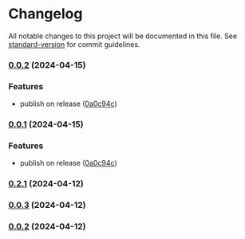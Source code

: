 # Changelog

All notable changes to this project will be documented in this file. See [standard-version](https://github.com/conventional-changelog/standard-version) for commit guidelines.

### [0.0.2](https://github.com/looplex-osi/common/compare/v0.2.1...v0.0.2) (2024-04-15)


### Features

* publish on release ([0a0c94c](https://github.com/looplex-osi/common/commit/0a0c94c273f6aa150a99d16ba71f743eff7da3ce))

### [0.0.1](https://github.com/looplex-osi/common/compare/v0.2.1...v0.0.1) (2024-04-15)


### Features

* publish on release ([0a0c94c](https://github.com/looplex-osi/common/commit/0a0c94c273f6aa150a99d16ba71f743eff7da3ce))

### [0.2.1](https://github.com/looplex-osi/common/compare/v0.0.3...v0.2.1) (2024-04-12)

### [0.0.3](https://github.com/looplex-osi/common/compare/v0.0.2...v0.0.3) (2024-04-12)

### [0.0.2](https://github.com/looplex-osi/common/compare/v0.0.1...v0.0.2) (2024-04-12)
